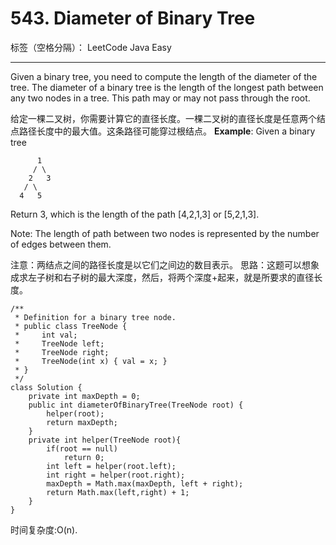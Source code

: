 ﻿# 543. Diameter of Binary Tree

标签（空格分隔）： LeetCode Java    Easy

---

Given a binary tree, you need to compute the length of the diameter of the tree. The diameter of a binary tree is the length of the longest path between any two nodes in a tree. This path may or may not pass through the root.

给定一棵二叉树，你需要计算它的直径长度。一棵二叉树的直径长度是任意两个结点路径长度中的最大值。这条路径可能穿过根结点。
**Example**:
Given a binary tree 
     
          1
         / \
        2   3
       / \     
      4   5    
Return 3, which is the length of the path [4,2,1,3] or [5,2,1,3].

Note: The length of path between two nodes is represented by the number of edges between them.

注意：两结点之间的路径长度是以它们之间边的数目表示。
思路：这题可以想象成求左子树和右子树的最大深度，然后，将两个深度+起来，就是所要求的直径长度。
```
/**
 * Definition for a binary tree node.
 * public class TreeNode {
 *     int val;
 *     TreeNode left;
 *     TreeNode right;
 *     TreeNode(int x) { val = x; }
 * }
 */
class Solution {
    private int maxDepth = 0;
    public int diameterOfBinaryTree(TreeNode root) {
        helper(root);
        return maxDepth;
    }
    private int helper(TreeNode root){
        if(root == null)
            return 0;
        int left = helper(root.left);
        int right = helper(root.right);
        maxDepth = Math.max(maxDepth, left + right);
        return Math.max(left,right) + 1;
    }
}
```
时间复杂度:O(n).


